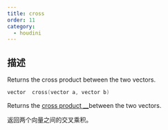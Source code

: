 ```yaml
---
title: cross
order: 11
category:
  - houdini
---
```

    
## 描述

Returns the cross product between the two vectors.

```c
vector  cross(vector a, vector b)
```

Returns the [cross product
\_\_](http://en.wikipedia.org/wiki/Cross_product)between the two vectors.

返回两个向量之间的交叉乘积。
